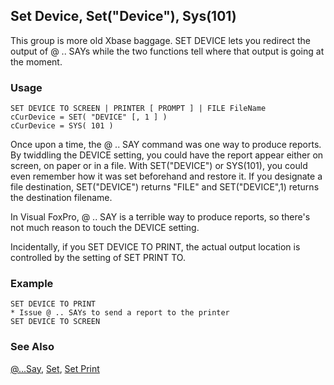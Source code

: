 ## Set Device, Set("Device"), Sys(101)

This group is more old Xbase baggage. SET DEVICE lets you redirect the output of @ .. SAYs while the two functions tell where that output is going at the moment.

### Usage

```foxpro
SET DEVICE TO SCREEN | PRINTER [ PROMPT ] | FILE FileName
cCurDevice = SET( "DEVICE" [, 1 ] )
cCurDevice = SYS( 101 )
```

Once upon a time, the @ .. SAY command was one way to produce reports. By twiddling the DEVICE setting, you could have the report appear either on screen, on paper or in a file. With SET("DEVICE") or SYS(101), you could even remember how it was set beforehand and restore it. If you designate a file destination, SET("DEVICE") returns "FILE" and SET("DEVICE",1) returns the destination filename.

In Visual FoxPro, @ .. SAY is a terrible way to produce reports, so there's not much reason to touch the DEVICE setting.

Incidentally, if you SET DEVICE TO PRINT, the actual output location is controlled by the setting of SET PRINT TO.

### Example

```foxpro
SET DEVICE TO PRINT
* Issue @ .. SAYs to send a report to the printer
SET DEVICE TO SCREEN
```
### See Also

[@...Say](s4g175.md), [Set](s4g126.md), [Set Print](s4g146.md)
